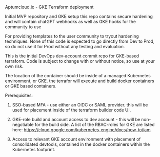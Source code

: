 Aptumcloud.io - GKE Terraform deployment

Initial MVP repository and GKE setup this repo contains secure hardening and will contain chatGPT webhooks as well as GKE hooks for the community to use

For providing templates to the user community to tryout hardening techniques.  None of this code is expected to go directly from Dev to Prod, so do not use it for Prod without any testing and evaluation.

This is the initial DevOps dev-account commit repo for GKE-based terraform.  Code is subject to change with or without notice, so use at your own risk.

The location of the container should be inside of a managed Kubernetes environment, or GKE. the terrafor will execute and build docker containers or GKE based containers.

Prerequisites:

1. SSO-based MFA - use either an OIDC or SAML provider.  this will be used for placement inside of the terraform builder code UI.

2. GKE-role build and account access to dev account - this will be non-negotiable for the build side.  A list of the RBAC-roles for GKE are listed here: https://cloud.google.com/kubernetes-engine/docs/how-to/iam

3. Access to relevant GKE account environment with placement of consolidated devtools, contained in the docker containers within the Kubernetes footprint. 
